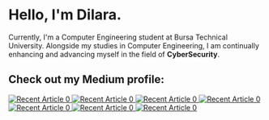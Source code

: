 # Hello, I'm Dilara. 
Currently, I'm a Computer Engineering student at Bursa Technical University. Alongside my studies in Computer Engineering, I am continually enhancing and advancing myself in the field of **CyberSecurity**.

## Check out my Medium profile:

<a target="_blank" href="https://github-readme-medium-recent-article.vercel.app/medium/@dilaraunsal9/0"><img src="https://github-readme-medium-recent-article.vercel.app/medium/@dilaraunsal9/0" alt="Recent Article 0"> 
<a target="_blank" href="https://github-readme-medium-recent-article.vercel.app/medium/@dilaraunsal9/1"><img src="https://github-readme-medium-recent-article.vercel.app/medium/@dilaraunsal9/1" alt="Recent Article 0"> 
<a target="_blank" href="https://github-readme-medium-recent-article.vercel.app/medium/@dilaraunsal9/2"><img src="https://github-readme-medium-recent-article.vercel.app/medium/@dilaraunsal9/2" alt="Recent Article 0"> 
<a target="_blank" href="https://github-readme-medium-recent-article.vercel.app/medium/@dilaraunsal9/3"><img src="https://github-readme-medium-recent-article.vercel.app/medium/@dilaraunsal9/3" alt="Recent Article 0"> 
<a target="_blank" href="https://github-readme-medium-recent-article.vercel.app/medium/@dilaraunsal9/4"><img src="https://github-readme-medium-recent-article.vercel.app/medium/@dilaraunsal9/4" alt="Recent Article 0">
<a target="_blank" href="https://github-readme-medium-recent-article.vercel.app/medium/@dilaraunsal9/5"><img src="https://github-readme-medium-recent-article.vercel.app/medium/@dilaraunsal9/5" alt="Recent Article 0">
<a target="_blank" href="https://github-readme-medium-recent-article.vercel.app/medium/@dilaraunsal9/6"><img src="https://github-readme-medium-recent-article.vercel.app/medium/@dilaraunsal9/6" alt="Recent Article 0">
